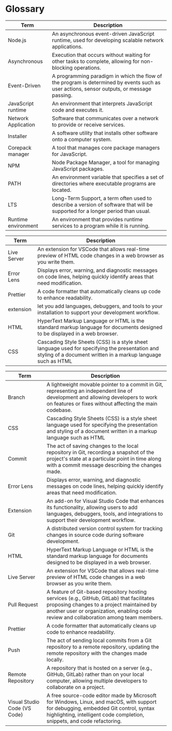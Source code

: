 # Glossary

| Term              | Description |
|-------------------|-------------|
| Node.js           | An asynchronous event-driven JavaScript runtime, used for developing scalable network applications. |
| Asynchronous      | Execution that occurs without waiting for other tasks to complete, allowing for non-blocking operations. |
| Event-Driven      | A programming paradigm in which the flow of the program is determined by events such as user actions, sensor outputs, or message passing. |
| JavaScript runtime| An environment that interprets JavaScript code and executes it. |
| Network Application| Software that communicates over a network to provide or receive services. |
| Installer         | A software utility that installs other software onto a computer system. |
| Corepack manager  | A tool that manages core package managers for JavaScript. |
| NPM               | Node Package Manager, a tool for managing JavaScript packages. |
| PATH              | An environment variable that specifies a set of directories where executable programs are located. |
| LTS               | Long-Term Support, a term often used to describe a version of software that will be supported for a longer period than usual. |
| Runtime environment | An environment that provides runtime services to a program while it is running. |


| Term        | Description                                                            |
|-------------|------------------------------------------------------------------------|
| Live Server | An extension for VSCode that allows real-time preview of HTML code changes in a web browser as you write them. |
| Error Lens  | Displays error, warning, and diagnostic messages on code lines, helping quickly identify areas that need modification. |
| Prettier    | A code formatter that automatically cleans up code to enhance readability. |
| extension    | let you add languages, debuggers, and tools to your installation to support your development workflow. |
| HTML   | HyperText Markup Language or HTML is the standard markup language for documents designed to be displayed in a web browser. |
| CSS   | Cascading Style Sheets (CSS) is a style sheet language used for specifying the presentation and styling of a document written in a markup language such as HTML |


| Term                         | Description                                                                                                                                                                                                                      |
| ---------------------------- | -------------------------------------------------------------------------------------------------------------------------------------------------------------------------------------------------------------------------------- |
| Branch                       | A lightweight movable pointer to a commit in Git, representing an independent line of development and allowing developers to work on features or fixes without affecting the main codebase.                                      |
| CSS                          | Cascading Style Sheets (CSS) is a style sheet language used for specifying the presentation and styling of a document written in a markup language such as HTML                                                                  |
| Commit                       | The act of saving changes to the local repository in Git, recording a snapshot of the project's state at a particular point in time along with a commit message describing the changes made.                                     |
| Error Lens                   | Displays error, warning, and diagnostic messages on code lines, helping quickly identify areas that need modification.                                                                                                           |
| Extension                    | An add-on for Visual Studio Code that enhances its functionality, allowing users to add languages, debuggers, tools, and integrations to support their development workflow.                                                     |
| Git                          | A distributed version control system for tracking changes in source code during software development.                                                                                                                            |
| HTML                         | HyperText Markup Language or HTML is the standard markup language for documents designed to be displayed in a web browser.                                                                                                       |
| Live Server                  | An extension for VSCode that allows real-time preview of HTML code changes in a web browser as you write them.                                                                                                                   |
| Pull Request                 | A feature of Git-based repository hosting services (e.g., GitHub, GitLab) that facilitates proposing changes to a project maintained by another user or organization, enabling code review and collaboration among team members. |
| Prettier                     | A code formatter that automatically cleans up code to enhance readability.                                                                                                                                                       |
| Push                         | The act of sending local commits from a Git repository to a remote repository, updating the remote repository with the changes made locally.                                                                                     |
| Remote Repository            | A repository that is hosted on a server (e.g., GitHub, GitLab) rather than on your local computer, allowing multiple developers to collaborate on a project.                                                                     |
| Visual Studio Code (VS Code) | A free source-code editor made by Microsoft for Windows, Linux, and macOS, with support for debugging, embedded Git control, syntax highlighting, intelligent code completion, snippets, and code refactoring.                   |